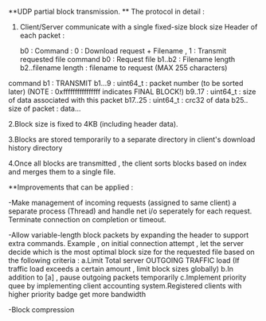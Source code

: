 **UDP partial block transmission.
**
The protocol in detail :

1. Client/Server communicate with a single fixed-size block size
	Header of each packet :

	b0   : Command : 0 : Download request + Filename , 1 : Transmit requested file
command b0 : Request file
	b1..b2 : Filename length
	b2..filename length : filename to request (MAX 255 characters)

command b1 : TRANSMIT
	b1...9 : uint64_t : packet number (to be sorted later) (NOTE : 0xffffffffffffffff indicates FINAL BLOCK!)
	b9..17 : uint64_t : size of data associated with this packet
	b17..25 : uint64_t : crc32 of data
	b25.. size of packet : data...


2.Block size is fixed to 4KB (including header data).

3.Blocks are stored temporarily to a separate directory in client's download history directory

4.Once all blocks are transmitted , the client sorts blocks based on index and merges them to a single file.


**Improvements that can be applied :

-Make management of incoming requests (assigned to same client) a separate process (Thread)
and handle net i/o seperately for each request. Terminate connection on completion or timeout.

-Allow variable-length block packets by expanding the header to support extra commands.
Example , on initial connection attempt , let the server decide which is the most optimal
block size for the requested file based on the following criteria :
	a.Limit Total server OUTGOING TRAFFIC load (If traffic load exceeds a certain amount , limit block sizes globally)
	b.In addition to [a] , pause outgoing packets temporarily
	c.Implement priority quee by implementing client accounting system.Registered clients with higher priority badge
	get more bandwidth

-Block compression
